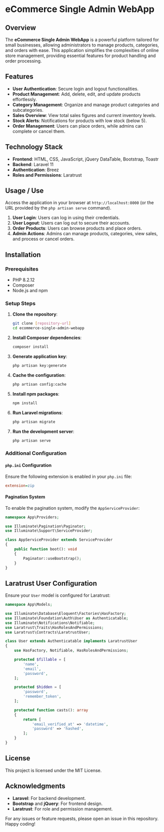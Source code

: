 # eCommerce Single Admin WebApp

## Overview

The **eCommerce Single Admin WebApp** is a powerful platform tailored for small businesses, allowing administrators to manage products, categories, and orders with ease. This application simplifies the complexities of online store management, providing essential features for product handling and order processing.

## Features

- **User Authentication**: Secure login and logout functionalities.
- **Product Management**: Add, delete, edit, and update products effortlessly.
- **Category Management**: Organize and manage product categories and subcategories.
- **Sales Overview**: View total sales figures and current inventory levels.
- **Stock Alerts**: Notifications for products with low stock (below 5).
- **Order Management**: Users can place orders, while admins can complete or cancel them.

## Technology Stack

- **Frontend**: HTML, CSS, JavaScript, jQuery DataTable, Bootstrap, Toastr
- **Backend**: Laravel 11
- **Authentication**: Breez
- **Roles and Permissions**: Laratrust

## Usage / Use

Access the application in your browser at `http://localhost:8000` (or the URL provided by the `php artisan serve` command).

1. **User Login**: Users can log in using their credentials.
2. **User Logout**: Users can log out to secure their accounts.
3. **Order Products**: Users can browse products and place orders.
4. **Admin Actions**: Admins can manage products, categories, view sales, and process or cancel orders.
## Installation

### Prerequisites

- PHP 8.2.12
- Composer
- Node.js and npm

### Setup Steps

1. **Clone the repository**:

   ```bash
   git clone [repository-url]
   cd ecommerce-single-admin-webapp
   ```

2. **Install Composer dependencies**:

   ```bash
   composer install
   ```

3. **Generate application key**:

   ```bash
   php artisan key:generate
   ```

4. **Cache the configuration**:

   ```bash
   php artisan config:cache
   ```

5. **Install npm packages**:

   ```bash
   npm install
   ```

6. **Run Laravel migrations**:

   ```bash
   php artisan migrate
   ```

7. **Run the development server**:

   ```bash
   php artisan serve
   ```

### Additional Configuration

#### `php.ini` Configuration

Ensure the following extension is enabled in your `php.ini` file:

```ini
extension=zip
```

#### Pagination System

To enable the pagination system, modify the `AppServiceProvider`:

```php
namespace App\Providers;

use Illuminate\Pagination\Paginator;
use Illuminate\Support\ServiceProvider;

class AppServiceProvider extends ServiceProvider
{
    public function boot(): void
    {
        Paginator::useBootstrap();
    }
}
```

## Laratrust User Configuration

Ensure your `User` model is configured for Laratrust:

```php
namespace App\Models;

use Illuminate\Database\Eloquent\Factories\HasFactory;
use Illuminate\Foundation\Auth\User as Authenticatable;
use Illuminate\Notifications\Notifiable;
use Laratrust\Traits\HasRolesAndPermissions;
use Laratrust\Contracts\LaratrustUser;

class User extends Authenticatable implements LaratrustUser 
{
    use HasFactory, Notifiable, HasRolesAndPermissions;

    protected $fillable = [
        'name',
        'email',
        'password',
    ];

    protected $hidden = [
        'password',
        'remember_token',
    ];

    protected function casts(): array
    {
        return [
            'email_verified_at' => 'datetime',
            'password' => 'hashed',
        ];
    }
}
```


## License

This project is licensed under the MIT License.

## Acknowledgments

- **Laravel**: For backend development.
- **Bootstrap** and **jQuery**: For frontend design.
- **Laratrust**: For role and permission management.

For any issues or feature requests, please open an issue in this repository. Happy coding!
